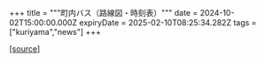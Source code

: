 +++
title = """町内バス（路線図・時刻表）"""
date = 2024-10-02T15:00:00.000Z
expiryDate = 2025-02-10T08:25:34.282Z
tags = ["kuriyama","news"]
+++


[[source]](https://www.town.kuriyama.hokkaido.jp/soshiki/47/29001.html)
